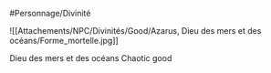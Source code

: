 #Personnage/Divinité

![[Attachements/NPC/Divinités/Good/Azarus, Dieu des mers et des océans/Forme_mortelle.jpg]]

Dieu des mers et des océans
Chaotic good